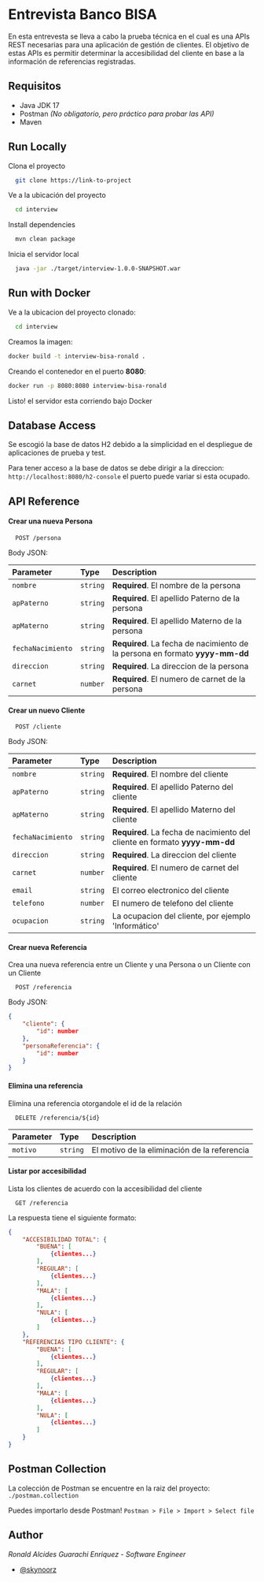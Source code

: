 
# Entrevista Banco BISA

En esta entrevesta se lleva a cabo la prueba técnica en el cual es una APIs REST necesarias para una aplicación de gestión de clientes. El objetivo de estas APIs es permitir determinar
la accesibilidad del cliente en base a la información de referencias registradas.

## Requisitos

- Java JDK 17
- Postman _(No obligatorio, pero práctico para  probar las API)_
- Maven
## Run Locally

Clona el proyecto

```bash
  git clone https://link-to-project
```

Ve a la ubicación del proyecto

```bash
  cd interview
```

Install dependencies

```bash
  mvn clean package
```

Inicia el servidor local

```bash
  java -jar ./target/interview-1.0.0-SNAPSHOT.war
```

## Run with Docker

Ve a la ubicacion del proyecto clonado:

```bash
  cd interview
```

Creamos la imagen:

```bash
docker build -t interview-bisa-ronald .
```
Creando el contenedor en el puerto **8080**:

```bash
docker run -p 8080:8080 interview-bisa-ronald
```

Listo! el servidor esta corriendo bajo Docker

## Database Access

Se escogió la base de datos H2 debido a la simplicidad en el despliegue de aplicaciones de prueba y test.

Para tener acceso a la base de datos se debe dirigir a la direccion: `http://localhost:8080/h2-console` el puerto puede variar si esta ocupado.


## API Reference

#### Crear una nueva Persona

```http
  POST /persona
```
Body JSON:

| Parameter | Type     | Description                |
| :-------- | :------- | :------------------------- |
| `nombre` | `string` | **Required**. El nombre de la persona |
| `apPaterno` | `string` | **Required**. El apellido Paterno de la persona |
| `apMaterno` | `string` | **Required**. El apellido Materno de la persona |
| `fechaNacimiento` | `string` | **Required**. La fecha de nacimiento de la persona en formato **yyyy-mm-dd** |
| `direccion` | `string` | **Required**. La direccion de la persona |
| `carnet` | `number` | **Required**. El numero de carnet de la persona |

#### Crear un nuevo Cliente

```http
  POST /cliente
```
Body JSON:

| Parameter | Type     | Description                |
| :-------- | :------- | :------------------------- |
| `nombre` | `string` | **Required**. El nombre del cliente |
| `apPaterno` | `string` | **Required**. El apellido Paterno del cliente |
| `apMaterno` | `string` | **Required**. El apellido Materno del cliente |
| `fechaNacimiento` | `string` | **Required**. La fecha de nacimiento del cliente en formato **yyyy-mm-dd** |
| `direccion` | `string` | **Required**. La direccion del cliente |
| `carnet` | `number` | **Required**. El numero de carnet del cliente |
| `email` | `string` | El correo electronico del cliente |
| `telefono` | `number` | El numero de telefono del cliente |
| `ocupacion` | `string` | La ocupacion del cliente, por ejemplo 'Informático' |

#### Crear nueva Referencia

Crea una nueva referencia entre un Cliente y una Persona o un Cliente con un Cliente

```http
  POST /referencia
```
Body JSON:
``` json
{
    "cliente": {
        "id": number
    },
    "personaReferencia": {
        "id": number
    }
}
```

#### Elimina una referencia

Elimina una referencia otorgandole el id de la relación

```http
  DELETE /referencia/${id}
```

| Parameter | Type     | Description                       |
| :-------- | :------- | :-------------------------------- |
| `motivo`      | `string` | El motivo de la eliminación de la referencia |

#### Listar por accesibilidad

Lista los clientes de acuerdo con la accesibilidad del cliente

```http
  GET /referencia
```
La respuesta tiene el siguiente formato:

``` json
{
    "ACCESIBILIDAD TOTAL": {
        "BUENA": [
            {clientes...}
        ],
        "REGULAR": [
            {clientes...}
        ],
        "MALA": [
            {clientes...}
        ],
        "NULA": [
            {clientes...}
        ]
    },
    "REFERENCIAS TIPO CLIENTE": {
        "BUENA": [
            {clientes...}
        ],
        "REGULAR": [
            {clientes...}
        ],
        "MALA": [
            {clientes...}
        ],
        "NULA": [
            {clientes...}
        ]
    }
}
```

## Postman Collection

La colección de Postman se encuentre en la raiz del proyecto: `./postman.collection`

Puedes importarlo desde Postman! `Postman > File > Import > Select file`

## Author
_Ronald Alcides Guarachi Enriquez - Software Engineer_
- [@skynoorz](https://github.com/skynoorz)
